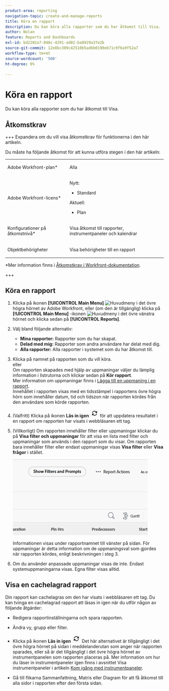 ```yaml
---
product-area: reporting
navigation-topic: create-and-manage-reports
title: Köra en rapport
description: Du kan köra alla rapporter som du har åtkomst till Visa.
author: Nolan
feature: Reports and Dashboards
exl-id: bd2202a7-040c-4291-ad02-ba8929a37e2b
source-git-commit: 12e8bc389c42510b5adbb0190eb71c9f6a9f52a7
workflow-type: tm+mt
source-wordcount: '500'
ht-degree: 0%

---
```



# Köra en rapport

Du kan köra alla rapporter som du har åtkomst till Visa.

<!-- Audited: 11/2024 -->

<!--
NOTE: ***Linked to Getting Started with Reporting.***This information is obsolete, because asynchronous timeline is not enabled for all customers (used to be included in the "Viewing a Cached Report" section): Some reports in Workfront can take a significant time to load. If your report takes longer than 30 seconds to load, your report is cached after it is finished loading, and a message is displayed in the upper-right corner of the page indicating that the report being viewed is a saved report from a specific time.

After a report is cached, it is available for the next 12 hours. Any user who runs the report (as described in "Running a Report") sees the cached report.)
-->

## Åtkomstkrav

+++ Expandera om du vill visa åtkomstkrav för funktionerna i den här artikeln.

Du måste ha följande åtkomst för att kunna utföra stegen i den här artikeln:

<table style="table-layout:auto"> 
 <col> 
 </col> 
 <col> 
 </col> 
 <tbody> 
  <tr> 
   <td role="rowheader">Adobe Workfront-plan*</td> 
   <td> <p>Alla</p> </td> 
  </tr> 
  <tr> 
   <td role="rowheader">Adobe Workfront-licens*</td> 
      <td> 
      <p>Nytt:</p>
         <ul>
         <li><p>Standard</p></li>
         </ul>
      <p>Aktuell:</p>
         <ul>
         <li><p>Plan</p></li>
         </ul>
   </td>
  </tr> 
  <tr> 
   <td role="rowheader">Konfigurationer på åtkomstnivå*</td> 
   <td> <p>Visa åtkomst till rapporter, instrumentpaneler och kalendrar</p></td> 
  </tr> 
  <tr> 
   <td role="rowheader">Objektbehörigheter</td> 
   <td> <p>Visa behörigheter till en rapport</p></td> 
  </tr> 
 </tbody> 
</table>

*Mer information finns i [Åtkomstkrav i Workfront-dokumentation](/help/quicksilver/administration-and-setup/add-users/access-levels-and-object-permissions/access-level-requirements-in-documentation.md).

+++

## Köra en rapport

1. Klicka på ikonen **[!UICONTROL Main Menu]** ![Huvudmeny](/help/_includes/assets/main-menu-icon.png) i det övre högra hörnet av Adobe Workfront, eller (om den är tillgänglig) klicka på **[!UICONTROL Main Menu]** -ikonen ![Huvudmeny](/help/_includes/assets/main-menu-icon-left-nav.png) i det övre vänstra hörnet och klicka sedan på **[!UICONTROL Reports]**.

1. Välj bland följande alternativ:

   * **Mina rapporter:** Rapporter som du har skapat.
   * **Delad med mig:** Rapporter som andra användare har delat med dig.
   * **Alla rapporter:** Alla rapporter i systemet som du har åtkomst till.

1. Klicka på namnet på rapporten som du vill köra.\
   eller\
   Om rapporten skapades med hjälp av uppmaningar väljer du lämplig information i listrutorna och klickar sedan på **Kör rapport**.\
   Mer information om uppmaningar finns i [Lägga till en uppmaning i en rapport](../../../reports-and-dashboards/reports/creating-and-managing-reports/add-prompt-report.md).\
   Innehållet i rapporten visas med en tidsstämpel i rapportens övre högra hörn som innehåller datum, tid och tidszon när rapporten kördes från den användare som körde rapporten.

1. (Valfritt) Klicka på ikonen **Läs in igen** ![Läs in igen](assets/unshimmed-report-refresh-icon.png) för att uppdatera resultatet i en rapport om rapporten har visats i webbläsaren ett tag.

1. (Villkorligt) Om rapporten innehåller filter eller uppmaningar klickar du på **Visa filter och uppmaningar** för att visa en lista med filter och uppmaningar som används i den rapport som du visar. Om rapporten bara innehåller filter eller endast uppmaningar visas **Visa filter** eller **Visa frågor** i stället.

   ![Visa filter och uppmaningar](assets/unshimmed-show-filters-and-prompts.png)

   Informationen visas under rapportnamnet till vänster på sidan. För uppmaningar är detta information om de uppmaningsval som gjordes när rapporten kördes, enligt beskrivningen i steg 3.

1. Om du använder anpassade uppmaningar visas de inte. Endast systemuppmaningarna visas. Egna filter visas alltid.

## Visa en cachelagrad rapport

Din rapport kan cachelagras om den har visats i webbläsaren ett tag. Du kan tvinga en cachelagrad rapport att läsas in igen när du utför någon av följande åtgärder:

* Redigera rapportinställningarna och spara rapporten.
* Ändra vy, grupp eller filter.
* Klicka på ikonen **Läs in igen** ![Läs in igen](assets/unshimmed-report-refresh-icon.png)
Det här alternativet är tillgängligt i det övre högra hörnet på sidan i meddelanderutan som anger när rapporten sparades, eller så är det tillgängligt i det övre högra hörnet av instrumentpanelen som rapporten placeras på. Mer information om hur du läser in instrumentpaneler igen finns i avsnittet Visa instrumentpaneler i artikeln [Kom igång med instrumentpaneler](../../../reports-and-dashboards/dashboards/understanding-dashboards/get-started-dashboards.md).

* Gå till flikarna Sammanfattning, Matris eller Diagram för att få åtkomst till alla sidor i rapporten efter den första sidan.
